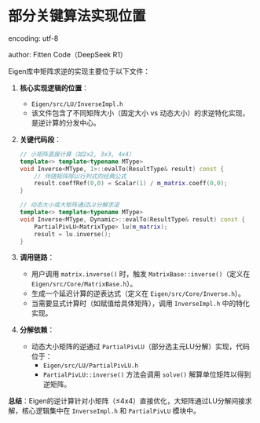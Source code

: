 # 部分关键算法实现位置

encoding: utf-8

author: Fitten Code（DeepSeek R1）

Eigen库中矩阵求逆的实现主要位于以下文件：

1. **核心实现逻辑的位置**：
   - `Eigen/src/LU/InverseImpl.h`
   - 该文件包含了不同矩阵大小（固定大小 vs 动态大小）的求逆特化实现，是逆计算的分发中心。

2. **关键代码段**：

   ```cpp
   // 小矩阵直接计算（如2x2, 3x3, 4x4）
   template<> template<typename MType>
   void Inverse<MType, 1>::evalTo(ResultType& result) const {
       // 伴随矩阵除以行列式的经典公式
       result.coeffRef(0,0) = Scalar(1) / m_matrix.coeff(0,0);
   }

   // 动态大小或大矩阵通过LU分解求逆
   template<> template<typename MType>
   void Inverse<MType, Dynamic>::evalTo(ResultType& result) const {
       PartialPivLU<MatrixType> lu(m_matrix);
       result = lu.inverse();
   }
   ```

3. **调用链路**：
   - 用户调用 `matrix.inverse()` 时，触发 `MatrixBase::inverse()`（定义在 `Eigen/src/Core/MatrixBase.h`）。
   - 生成一个延迟计算的逆表达式（定义在 `Eigen/src/Core/Inverse.h`）。
   - 当需要显式计算时（如赋值给具体矩阵），调用 `InverseImpl.h` 中的特化实现。

4. **分解依赖**：
   - 动态大小矩阵的逆通过 `PartialPivLU`（部分选主元LU分解）实现，代码位于：
     - `Eigen/src/LU/PartialPivLU.h`
     - `PartialPivLU::inverse()` 方法会调用 `solve()` 解算单位矩阵以得到逆矩阵。

**总结**：Eigen的逆计算针对小矩阵（≤4x4）直接优化，大矩阵通过LU分解间接求解，核心逻辑集中在 `InverseImpl.h` 和 `PartialPivLU` 模块中。
